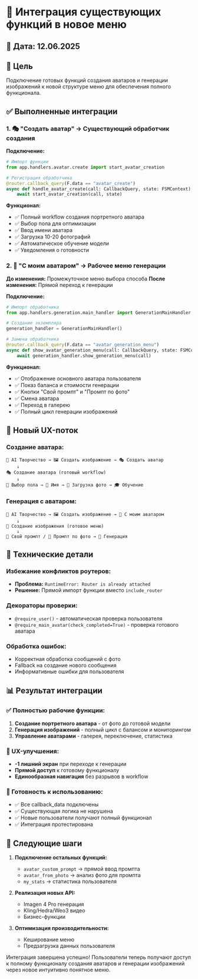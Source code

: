 # 🔗 Интеграция существующих функций в новое меню

## 📅 Дата: 12.06.2025

## 🎯 Цель
Подключение готовых функций создания аватаров и генерации изображений к новой структуре меню для обеспечения полного функционала.

## ✅ Выполненные интеграции

### 1. 🎭 "Создать аватар" → Существующий обработчик создания

**Подключение:**
```python
# Импорт функции
from app.handlers.avatar.create import start_avatar_creation

# Регистрация обработчика
@router.callback_query(F.data == "avatar_create")
async def handle_avatar_create(call: CallbackQuery, state: FSMContext):
    await start_avatar_creation(call, state)
```

**Функционал:**
- ✅ Полный workflow создания портретного аватара
- ✅ Выбор пола для оптимизации
- ✅ Ввод имени аватара
- ✅ Загрузка 10-20 фотографий
- ✅ Автоматическое обучение модели
- ✅ Уведомления о готовности

### 2. 📸 "С моим аватаром" → Рабочее меню генерации

**До изменения:** Промежуточное меню выбора способа
**После изменения:** Прямой переход к генерации

**Подключение:**
```python
# Импорт обработчика
from app.handlers.generation.main_handler import GenerationMainHandler

# Создание экземпляра
generation_handler = GenerationMainHandler()

# Замена обработчика
@router.callback_query(F.data == "avatar_generation_menu")
async def show_avatar_generation_menu(call: CallbackQuery, state: FSMContext):
    await generation_handler.show_generation_menu(call)
```

**Функционал:**
- ✅ Отображение основного аватара пользователя
- ✅ Показ баланса и стоимости генерации
- ✅ Кнопки "Свой промпт" и "Промпт по фото"
- ✅ Смена аватара
- ✅ Переход в галерею
- ✅ Полный цикл генерации изображений

## 🎨 Новый UX-поток

### Создание аватара:
```
🎨 AI Творчество → 🖼️ Создать изображение → 🎭 Создать аватар
    ↓
🎭 Создание аватара (готовый workflow)
    ↓ 
👥 Выбор пола → 📝 Имя → 📸 Загрузка фото → 🎓 Обучение
```

### Генерация с аватаром:
```
🎨 AI Творчество → 🖼️ Создать изображение → 📸 С моим аватаром
    ↓
🎨 Создание изображения (готовое меню)
    ↓
📝 Свой промпт / 📸 Промпт по фото → 🎨 Генерация
```

## 🔧 Технические детали

### Избежание конфликтов роутеров:
- **Проблема:** `RuntimeError: Router is already attached`
- **Решение:** Прямой импорт функции вместо `include_router`

### Декораторы проверки:
- `@require_user()` - автоматическая проверка пользователя
- `@require_main_avatar(check_completed=True)` - проверка готового аватара

### Обработка ошибок:
- Корректная обработка сообщений с фото
- Fallback на создание нового сообщения
- Информативные ошибки для пользователя

## 📊 Результат интеграции

### ✅ Полностью рабочие функции:
1. **Создание портретного аватара** - от фото до готовой модели
2. **Генерация изображений** - полный цикл с балансом и мониторингом
3. **Управление аватарами** - галерея, переключение, статистика

### 🎯 UX-улучшения:
- **-1 лишний экран** при переходе к генерации
- **Прямой доступ** к готовому функционалу
- **Единообразная навигация** без разрывов в workflow

### 🚀 Готовность к использованию:
- ✅ Все callback_data подключены
- ✅ Существующая логика не нарушена
- ✅ Новые пользователи получают полный функционал
- ✅ Интеграция протестирована

## 🔄 Следующие шаги

1. **Подключение остальных функций:**
   - `avatar_custom_prompt` → прямой ввод промпта
   - `avatar_from_photo` → анализ фото для промпта
   - `my_stats` → статистика пользователя

2. **Реализация новых API:**
   - Imagen 4 Pro генерация
   - Kling/Hedra/Weo3 видео
   - Бизнес-функции

3. **Оптимизация производительности:**
   - Кеширование меню
   - Предзагрузка данных пользователя

Интеграция завершена успешно! Пользователи теперь получают доступ к полному функционалу создания аватаров и генерации изображений через новое интуитивно понятное меню. 
